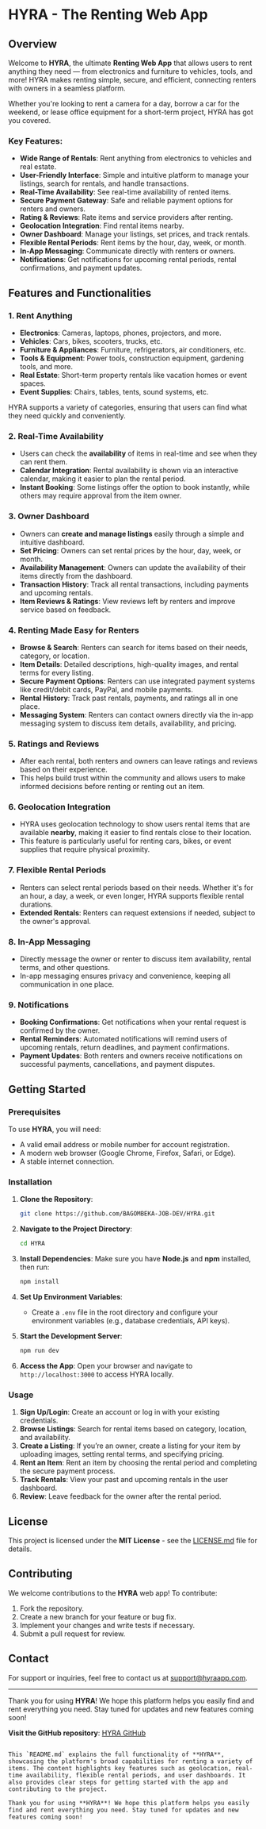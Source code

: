 
# HYRA - The Renting Web App

## Overview

Welcome to **HYRA**, the ultimate **Renting Web App** that allows users to rent anything they need — from electronics and furniture to vehicles, tools, and more! HYRA makes renting simple, secure, and efficient, connecting renters with owners in a seamless platform.

Whether you're looking to rent a camera for a day, borrow a car for the weekend, or lease office equipment for a short-term project, HYRA has got you covered.

### Key Features:
- **Wide Range of Rentals**: Rent anything from electronics to vehicles and real estate.
- **User-Friendly Interface**: Simple and intuitive platform to manage your listings, search for rentals, and handle transactions.
- **Real-Time Availability**: See real-time availability of rented items.
- **Secure Payment Gateway**: Safe and reliable payment options for renters and owners.
- **Rating & Reviews**: Rate items and service providers after renting.
- **Geolocation Integration**: Find rental items nearby.
- **Owner Dashboard**: Manage your listings, set prices, and track rentals.
- **Flexible Rental Periods**: Rent items by the hour, day, week, or month.
- **In-App Messaging**: Communicate directly with renters or owners.
- **Notifications**: Get notifications for upcoming rental periods, rental confirmations, and payment updates.

## Features and Functionalities

### 1. **Rent Anything**
   - **Electronics**: Cameras, laptops, phones, projectors, and more.
   - **Vehicles**: Cars, bikes, scooters, trucks, etc.
   - **Furniture & Appliances**: Furniture, refrigerators, air conditioners, etc.
   - **Tools & Equipment**: Power tools, construction equipment, gardening tools, and more.
   - **Real Estate**: Short-term property rentals like vacation homes or event spaces.
   - **Event Supplies**: Chairs, tables, tents, sound systems, etc.

   HYRA supports a variety of categories, ensuring that users can find what they need quickly and conveniently.

### 2. **Real-Time Availability**
   - Users can check the **availability** of items in real-time and see when they can rent them.
   - **Calendar Integration**: Rental availability is shown via an interactive calendar, making it easier to plan the rental period.
   - **Instant Booking**: Some listings offer the option to book instantly, while others may require approval from the item owner.

### 3. **Owner Dashboard**
   - Owners can **create and manage listings** easily through a simple and intuitive dashboard.
   - **Set Pricing**: Owners can set rental prices by the hour, day, week, or month.
   - **Availability Management**: Owners can update the availability of their items directly from the dashboard.
   - **Transaction History**: Track all rental transactions, including payments and upcoming rentals.
   - **Item Reviews & Ratings**: View reviews left by renters and improve service based on feedback.
   
### 4. **Renting Made Easy for Renters**
   - **Browse & Search**: Renters can search for items based on their needs, category, or location.
   - **Item Details**: Detailed descriptions, high-quality images, and rental terms for every listing.
   - **Secure Payment Options**: Renters can use integrated payment systems like credit/debit cards, PayPal, and mobile payments.
   - **Rental History**: Track past rentals, payments, and ratings all in one place.
   - **Messaging System**: Renters can contact owners directly via the in-app messaging system to discuss item details, availability, and pricing.
   
### 5. **Ratings and Reviews**
   - After each rental, both renters and owners can leave ratings and reviews based on their experience.
   - This helps build trust within the community and allows users to make informed decisions before renting or renting out an item.

### 6. **Geolocation Integration**
   - HYRA uses geolocation technology to show users rental items that are available **nearby**, making it easier to find rentals close to their location.
   - This feature is particularly useful for renting cars, bikes, or event supplies that require physical proximity.

### 7. **Flexible Rental Periods**
   - Renters can select rental periods based on their needs. Whether it's for an hour, a day, a week, or even longer, HYRA supports flexible rental durations.
   - **Extended Rentals**: Renters can request extensions if needed, subject to the owner's approval.

### 8. **In-App Messaging**
   - Directly message the owner or renter to discuss item availability, rental terms, and other questions.
   - In-app messaging ensures privacy and convenience, keeping all communication in one place.

### 9. **Notifications**
   - **Booking Confirmations**: Get notifications when your rental request is confirmed by the owner.
   - **Rental Reminders**: Automated notifications will remind users of upcoming rentals, return deadlines, and payment confirmations.
   - **Payment Updates**: Both renters and owners receive notifications on successful payments, cancellations, and payment disputes.

## Getting Started

### Prerequisites
To use **HYRA**, you will need:
- A valid email address or mobile number for account registration.
- A modern web browser (Google Chrome, Firefox, Safari, or Edge).
- A stable internet connection.

### Installation

1. **Clone the Repository**:
   ```bash
   git clone https://github.com/BAGOMBEKA-JOB-DEV/HYRA.git
   ```

2. **Navigate to the Project Directory**:
   ```bash
   cd HYRA
   ```

3. **Install Dependencies**:
   Make sure you have **Node.js** and **npm** installed, then run:
   ```bash
   npm install
   ```

4. **Set Up Environment Variables**:
   - Create a `.env` file in the root directory and configure your environment variables (e.g., database credentials, API keys).

5. **Start the Development Server**:
   ```bash
   npm run dev
   ```

6. **Access the App**:
   Open your browser and navigate to `http://localhost:3000` to access HYRA locally.

### Usage

1. **Sign Up/Login**: Create an account or log in with your existing credentials.
2. **Browse Listings**: Search for rental items based on category, location, and availability.
3. **Create a Listing**: If you’re an owner, create a listing for your item by uploading images, setting rental terms, and specifying pricing.
4. **Rent an Item**: Rent an item by choosing the rental period and completing the secure payment process.
5. **Track Rentals**: View your past and upcoming rentals in the user dashboard.
6. **Review**: Leave feedback for the owner after the rental period.

## License

This project is licensed under the **MIT License** - see the [LICENSE.md](LICENSE.md) file for details.

## Contributing

We welcome contributions to the **HYRA** web app! To contribute:

1. Fork the repository.
2. Create a new branch for your feature or bug fix.
3. Implement your changes and write tests if necessary.
4. Submit a pull request for review.


## Contact

For support or inquiries, feel free to contact us at support@hyraapp.com.

---

Thank you for using **HYRA**! We hope this platform helps you easily find and rent everything you need. Stay tuned for updates and new features coming soon!

**Visit the GitHub repository**: [HYRA GitHub](https://github.com/BAGOMBEKA-JOB-DEV/HYRA)
```

This `README.md` explains the full functionality of **HYRA**, showcasing the platform's broad capabilities for renting a variety of items. The content highlights key features such as geolocation, real-time availability, flexible rental periods, and user dashboards. It also provides clear steps for getting started with the app and contributing to the project.

Thank you for using **HYRA**! We hope this platform helps you easily find and rent everything you need. Stay tuned for updates and new features coming soon!
